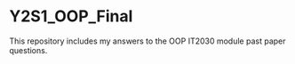 # Y2S1_OOP_Final
This repository includes my answers to the OOP IT2030 module past paper questions.
